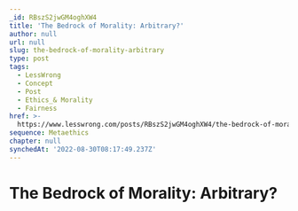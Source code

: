 ```yaml
---
_id: RBszS2jwGM4oghXW4
title: 'The Bedrock of Morality: Arbitrary?'
author: null
url: null
slug: the-bedrock-of-morality-arbitrary
type: post
tags:
  - LessWrong
  - Concept
  - Post
  - Ethics_& Morality
  - Fairness
href: >-
  https://www.lesswrong.com/posts/RBszS2jwGM4oghXW4/the-bedrock-of-morality-arbitrary
sequence: Metaethics
chapter: null
synchedAt: '2022-08-30T08:17:49.237Z'
---
```


# The Bedrock of Morality: Arbitrary?
